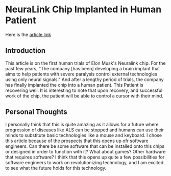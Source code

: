 # NeuraLink Chip Implanted in Human Patient

Here is the [article link](https://www.cnbc.com/2024/01/29/elon-musks-neuralink-implants-brain-tech-in-human-patient-for-the-first-time.html?utm_source=tldrnewsletter)

## Introduction

This article is on the first human trials of Elon Musk's Neuralink chip. For the past few years, "The company [has been] developing a brain implant that aims to help patients with severe paralysis control external technologies using only neural signals." And after a lengthy period of trials, the company has finally implanted the chip into a human patient. This Patient is recovering well. It is interesting to note that upon recovery, and successful work of the chip, the patient will be able to control a cursor with their mind. 

## Personal Thoughts

I personally think that this is quite amazing as it allows for a future where progression of diseases like ALS can be stopped and humans can use their minds to substitute basic technologies like a mouse and keyboard. I chose this article because of the prospects that this opens up ofr software engineers. Can there be some software that can be installed onto this chips or designed in order to function with it? What about games? Other hardware that requires software? I think that this opens up quite a few possibilities for software engineers to work on revolutionizing technology, and I am excited to see what the future holds for this technology.